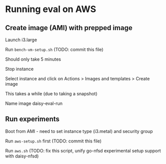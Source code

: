 # Running eval on AWS

## Create image (AMI) with prepped image

Launch i3.large

Run `bench-vm-setup.sh` (TODO: commit this file)

Should only take 5 minutes

Stop instance

Select instance and click on Actions > Images and templates > Create image

This takes a while (due to taking a snapshot)

Name image daisy-eval-run

## Run experiments

Boot from AMI - need to set instance type (i3.metal) and security group

Run `aws-setup.sh` first (TODO: commit this file)

Run `aws.sh` (TODO: fix this script, unify go-nfsd experimental setup support with
daisy-nfsd)
